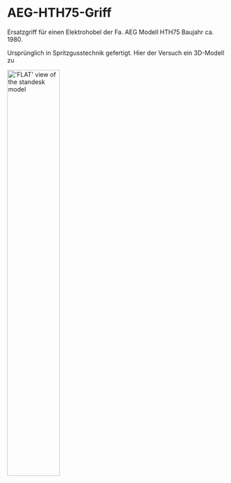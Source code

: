 ﻿# AEG-HTH75-Griff

Ersatzgriff für einen Elektrohobel der Fa. AEG Modell HTH75 Baujahr ca. 1980.

Ursprünglich in Spritzgusstechnik gefertigt. Hier der Versuch ein 3D-Modell zu 

<p><a href="/jsphpl/standesk/blob/master/img/standesk-model-flat.png" target="_blank"><img src="/jsphpl/standesk/raw/master/img/standesk-model-flat.png" alt="'FLAT' view of the standesk model" style="max-width:100%;" width="49%"></a>